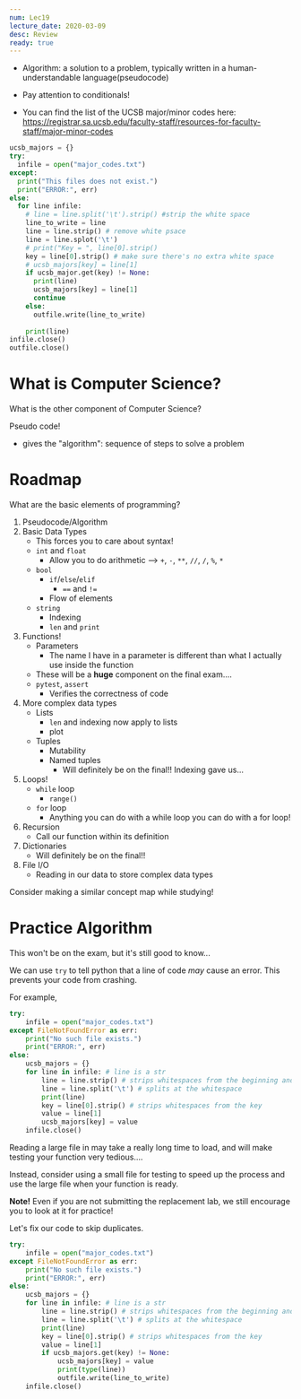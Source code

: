 ```yaml
---
num: Lec19
lecture_date: 2020-03-09
desc: Review
ready: true
---
```

* Algorithm: a solution to a problem, typically written in a human-understandable language(pseudocode)

* Pay attention to conditionals!

* You can find the list of the UCSB major/minor codes here: <https://registrar.sa.ucsb.edu/faculty-staff/resources-for-faculty-staff/major-minor-codes>

```python
ucsb_majors = {}
try:
  infile = open("major_codes.txt")
except:
  print("This files does not exist.")
  print("ERROR:", err)
else:
  for line infile:
    # line = line.split('\t').strip() #strip the white space
    line_to_write = line
    line = line.strip() # remove white psace
    line = line.splot('\t')
    # print("Key = ", line[0].strip()
    key = line[0].strip() # make sure there's no extra white space
    # ucsb_majors[key] = line[1]
    if ucsb_major.get(key) != None:
      print(line)
      ucsb_majors[key] = line[1]
      continue
    else:
      outfile.write(line_to_write)
    
    print(line)
infile.close()
outfile.close()
```
# What is Computer Science?

What is the other component of Computer Science?

Pseudo code!
- gives the "algorithm": sequence of steps to solve a problem

# Roadmap

What are the basic elements of programming?
1. Pseudocode/Algorithm
2. Basic Data Types
    - This forces you to care about syntax!
    - `int` and `float`
        - Allow you to do arithmetic --> `+`, `-`, `**`, `//`, `/`, `%`, `*`
    - `bool`
        - `if`/`else`/`elif`
            - `==` and `!=`
        - Flow of elements
    - `string`
        - Indexing
        - `len` and `print`
3. Functions!
    - Parameters
        - The name I have in a parameter is different than what I actually use inside the function
    - These will be a **huge** component on the final exam....
    - `pytest`, `assert`
        - Verifies the correctness of code
4. More complex data types
    - Lists
        - `len` and indexing now apply to lists
        - plot
    - Tuples
        - Mutability
        - Named tuples
            - Will definitely be on the final!!
Indexing gave us...
5. Loops!
    - `while` loop
        - `range()`
    - `for` loop
        - Anything you can do with a while loop you can do with a for loop!
6. Recursion
    - Call our function within its definition
7. Dictionaries
    - Will definitely be on the final!!
8. File I/O
    - Reading in our data to store complex data types
    
Consider making a similar concept map while studying!

# Practice Algorithm

This won't be on the exam, but it's still good to know...

We can use `try` to tell python that a line of code *may* cause an error. This prevents your code from crashing.

For example,
```python
try:
    infile = open("major_codes.txt")
except FileNotFoundError as err:
    print("No such file exists.")
    print("ERROR:", err) 
else:
    ucsb_majors = {}
    for line in infile: # line is a str
        line = line.strip() # strips whitespaces from the beginning and end of line
        line = line.split('\t') # splits at the whitespace
        print(line)
        key = line[0].strip() # strips whitespaces from the key
        value = line[1]
        ucsb_majors[key] = value
    infile.close()
```

Reading a large file in may take a really long time to load, and will make testing your function very tedious....

Instead, consider using a small file for testing to speed up the process and use the large file when your function is ready.

**Note!** Even if you are not submitting the replacement lab, we still encourage you to look at it for practice!

Let's fix our code to skip duplicates.
```python
try:
    infile = open("major_codes.txt")
except FileNotFoundError as err:
    print("No such file exists.")
    print("ERROR:", err) 
else:
    ucsb_majors = {}
    for line in infile: # line is a str
        line = line.strip() # strips whitespaces from the beginning and end of line
        line = line.split('\t') # splits at the whitespace
        print(line)
        key = line[0].strip() # strips whitespaces from the key
        value = line[1]
        if ucsb_majors.get(key) != None:
            ucsb_majors[key] = value
            print(type(line))
            outfile.write(line_to_write)
    infile.close()
```
